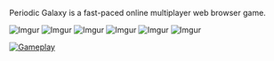 Periodic Galaxy is a fast-paced online multiplayer web browser game.

![Imgur](https://i.imgur.com/h5YWdKy.png) ![Imgur](https://i.imgur.com/8yeFZt4.png) ![Imgur](https://i.imgur.com/K0bvO4q.png) ![Imgur](https://i.imgur.com/sxI2RR9.png) ![Imgur](https://i.imgur.com/t83kmdn.png) ![Imgur](https://i.imgur.com/anlzq0c.png)

[![Gameplay](https://i.imgur.com/Q6ZGeEh.png)](https://youtu.be/QHOlM5voUXc)
